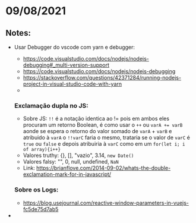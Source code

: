 # 09/08/2021

## Notes:
- Usar Debugger do vscode com yarn e debugger:
  - https://code.visualstudio.com/docs/nodejs/nodejs-debugging#_multi-version-support
  - https://code.visualstudio.com/docs/nodejs/nodejs-debugging
  - https://stackoverflow.com/questions/42371284/running-nodejs-project-in-visual-studio-code-with-yarn
  - 


  ### Exclamação dupla no JS:
    - Sobre JS: `!!` é a notação identica ao != pois em ambos eles procuram um retorno Boolean, é como usar o `++` ou `varA += varB` aonde se espera o retorno do valor somado de `varA` + `varB` e atribuido à `varA` o `!!varC`  faria o mesmo, trataria se o valor de `varC` é `true` ou `false` e depois atribuiria à `varC` como em um `for(let i; i of array){i++}`
    - Valores truthy: {}, [], "vazio", 3.14, `new Date()`
    - Valores falsy: "", 0, null, undefined, `NaN`
    - Link: https://brianflove.com/2014-09-02/whats-the-double-exclamation-mark-for-in-javascript/
  ### Sobre os Logs:
    - https://blog.usejournal.com/reactive-window-parameters-in-vuejs-fc5de75d7ab5
- 